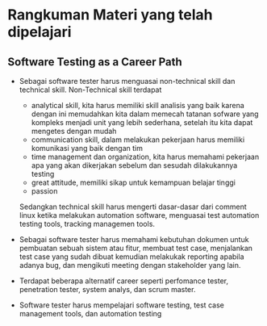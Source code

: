 # Rangkuman Materi yang telah dipelajari 

## Software Testing as a Career Path

* Sebagai software tester harus menguasai non-technical skill dan technical skill. Non-Technical skill terdapat 
    * analytical skill, kita harus memiliki skill analisis yang baik karena dengan ini memudahkan kita dalam memecah tatanan sofware yang kompleks menjadi unit yang lebih sederhana, setelah itu kita dapat mengetes dengan mudah
    * communication skill, dalam melakukan pekerjaan harus memiliki komunikasi yang baik dengan tim
    * time management dan organization, kita harus memahami pekerjaan apa yang akan dikerjakan sebelum dan sesudah dilakukannya testing
    * great attitude, memiliki sikap untuk kemampuan belajar tinggi
    * passion 
    
    Sedangkan technical skill harus mengerti dasar-dasar dari comment linux ketika melakukan automation software, menguasai test automation testing tools, tracking managemen tools.

* Sebagai software tester harus memahami kebutuhan dokumen untuk pembuatan sebuah sistem atau fitur, membuat test case, menjalankan test case yang sudah dibuat kemudian melakukak reporting apabila adanya bug, dan mengikuti meeting dengan stakeholder yang lain.

* Terdapat beberapa alternatif career seperti perfomance tester, penetration tester, system analys, dan scrum master.

* Software tester harus mempelajari software testing, test case management tools, dan automation testing
